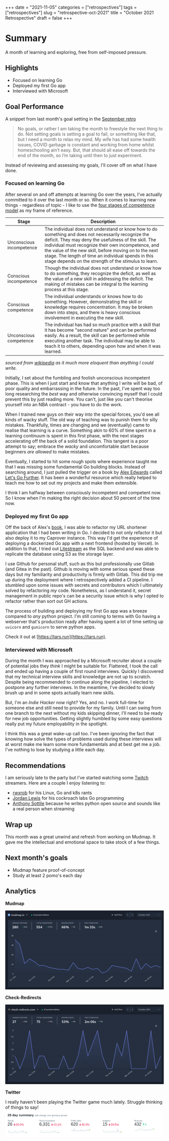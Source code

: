 +++
date = "2021-11-05"
categories = ["retrospectives"]
tags = ["retrospectives"]
slug = "retrospective-oct-2021"
title = "October 2021 Retrospective"
draft = false
+++

# Summary

A month of learning and exploring, free from self-imposed pressure.

## Highlights

- Focused on learning Go
- Deployed my first Go app
- Interviewed with Microsoft

## Goal Performance

A snippet from last month's goal setting in the [September retro][old-retro]

[old-retro]: /retrospectives/2021/retrospective-sept-2021/

>No goals, or rather I am taking the month to freestyle the next thing to do. Not setting goals 
is setting a goal to fail, or something like that, but I need a month to relax my mind. My wife 
has had some health issues, COVID garbage is constant and working from home whilst homeschooling 
ain’t easy. But, that should all ease off towards the end of the month, so I’m taking until then 
to just experiment.    

Instead of reviewing and assessing my goals, I'll cover off on what I have done.

### Focused on learning Go

After several on and off attempts at learning Go over the years, I've actually committed to it 
over the last month or so. When it comes to learning new things - regardless of topic - I like 
to use the [four stages of competence model][comp] as my frame of reference.

[comp]: https://en.wikipedia.org/wiki/Four_stages_of_competence

| Stage | Description |
|---|---|
| Unconscious incompetence | The individual does not understand or know how to do something and does not necessarily recognize the deficit. They may deny the usefulness of the skill. The individual must recognize their own incompetence, and the value of the new skill, before moving on to the next stage. The length of time an individual spends in this stage depends on the strength of the stimulus to learn. |
| Conscious incompetence | Though the individual does not understand or know how to do something, they recognize the deficit, as well as the value of a new skill in addressing the deficit. The making of mistakes can be integral to the learning process at this stage. |
| Conscious competence | The individual understands or knows how to do something. However, demonstrating the skill or knowledge requires concentration. It may be broken down into steps, and there is heavy conscious involvement in executing the new skill. |
| Unconscious competence | The individual has had so much practice with a skill that it has become "second nature" and can be performed easily. As a result, the skill can be performed while executing another task. The individual may be able to teach it to others, depending upon how and when it was learned. |

*sourced from [wikipedia][comp] as it much more eloquent than anything I could write.*

Initially, I set about the fumbling and foolish unconscious incompetent phase. This is when I 
just start and know that anything I write will be bad, of poor quality and embarrassing in the 
future. In the past, I've spent way too long researching the *best* way and otherwise convincing 
myself that I could prevent this by just reading more. You can't, just like you can't theorise 
yourself into an NBA contract - you have to do the work.

When I trained new guys on their way into the special forces, you'd see all kinds of wacky stuff.
The old way of teaching was to punish them for silly mistakes. Thankfully, times are changing 
and we (eventually) came to realise that learning is a curve. Something akin to 60% of time 
spent in a learning continuum is spent in this first phase, with the next stages accelerating 
off the back of a solid foundation. This tangent is a poor attempt to say; embrace the *wacky* 
and uncomfortable start because beginners *are allowed* to make mistakes.

Eventually, I started to hit some rough spots where experience taught me that I was missing some 
fundamental Go building blocks. Instead of searching around, I just pulled the trigger on a book 
by [Alex Edwards] called [Let's Go Further][lgf]. It has been a wonderful resource which really 
helped to teach me how to set out my projects and make them extensible.

I think I am halfway between consciously incompetent and competent now. So I know when I'm 
making the right decision about 50 percent of the time now.

[alex edwards]: https://twitter.com/ajmedwards?lang=en
[lgf]: https://lets-go-further.alexedwards.net/

### Deployed my first Go app 

Off the back of Alex's [book][lgf], I was able to refactor my URL shortener application that I 
had been writing in Go. I decided to not only refactor it but also deploy it to my Caprover 
instance. This way I'd get the experience of deploying a dockerized Go app with a next frontend 
(hosted by Vercel). In addition to that, I tried out [Litestream] as the SQL backend and was 
able to replicate the database using S3 as the storage layer. 

I use Github for personal stuff, such as this but professionally use Gitlab (and Gitea in 
the past). Github is moving with some serious speed these days but my familiarity and 
productivity is firmly with Gitlab. This did trip me up during the deployment where I 
retrospectively added a CI pipeline. I stumbled upon some issues with secrets and contributors 
which I ultimately solved by refactoring *my* code. Nonetheless, as I understand it, secret 
management in public repo's can be a security issue which is why I opted to refactor rather than 
sort out GH actions. 

The process of building and deploying my first Go app was a breeze compared to *any* python 
project. I'm still coming to terms with Go having a webserver that's production ready after 
having spent a lot of time setting up `uvicorn` and `gunicorn` to serve python apps.

Check it out at [https://tars.run](https://tars.run).

[litestream]: https://litestream.io/

### Interviewed with Microsoft 

During the month I was approached by a Microsoft recruiter about a couple of potential jobs they 
*think* I might be suitable for. Flattered, I took the call and ended up having a couple of 
first round interviews. Quickly I discovered that my technical interview skills and knowledge 
are not up to scratch. Despite being recommended to continue along the pipeline, I elected to 
postpone any further interviews. In the meantime, I've decided to slowly brush up and in some 
spots actually learn new skills.

But, I'm an *Indie Hacker* now right? Yes, and no. I work full-time for someone else and still 
need to provide for my family. Until I can swing from one branch to the next without my kids 
skipping dinner, I'll need to be ready for new job opportunities. Getting slightly humbled by 
some easy questions really put my future employability in the spotlight. 

I think this was a great wake-up call too. I've been ignoring the fact that knowing how solve 
the types of problems used during these interviews will at worst make me learn some more 
fundamentals and at best get me a job. I've nothing to lose by studying a little each day.

## Recommendations

I am seriously late to the party but I've started watching some [Twitch](https://twitch.tv) 
streamers. Here are a couple I enjoy listening to:

- [rwxrob](https://www.twitch.tv/rwxrob) for his Linux, Go and k8s rants
- [Jordan Lewis](https://www.twitch.tv/large__data__bank) for his cockroach labs Go programming
- [Anthony Sottile](https://www.twitch.tv/anthonywritescode) because he writes python open source and sounds like a real person when streaming

## Wrap up

This month was a great unwind and refresh from working on Mudmap. It gave me the intellectual 
and emotional space to take stock of a few things. 

## Next month's goals

- Mudmap feature proof-of-concept
- Study at least 2 pomo's each day


## Analytics

**Mudmap**

![](mm-oct.png 'Mudmap plausible stats for September 2021')

**Check-Redirects**

![](cr-oct.png 'Check-Redirects.com plausible stats for September 2021')

**Twitter**

I really haven't been playing the Twitter game much lately. Struggle thinking of things to say!
![](twit-oct.png '@dansult twitter stats for September 2021')



[mudmap]: https://mudmap.io/?utm_campaign=retro&utm_source=danielms&utm_medium=blog
